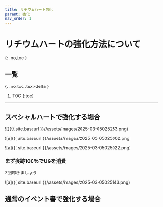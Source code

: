 ```yaml
---
title: リチウムハート強化
parent: 強化
nav_order: 1
---
```



# リチウムハートの強化方法について
{: .no_toc }

## 一覧
{: .no_toc .text-delta }

1. TOC
{:toc}

---



## スペシャルハートで強化する場合



![]({{ site.baseurl }}//assets/images/2025-03-05025253.png)



![a]({{ site.baseurl }}//assets/images/2025-03-05023002.png)

![a]({{ site.baseurl }}//assets/images/2025-03-05025022.png)

### まず痕跡100％でUGを消費

7回叩きましょう

![a]({{ site.baseurl }}//assets/images/2025-03-05025143.png)


## 通常のイベント書で強化する場合